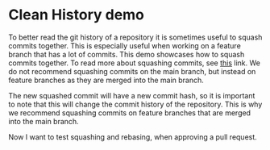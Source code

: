 # Clean History demo

To better read the git history of a repository it is sometimes useful to squash commits together. This is especially useful when working on a feature branch that has a lot of commits. This demo showcases how to squash commits together. To read more about squashing commits, see [this](https://git-scm.com/book/en/v2/Git-Tools-Rewriting-History) link. We do not recommend squashing commits on the main branch, but instead on feature branches as they are merged into the main branch.

The new squashed commit will have a new commit hash, so it is important to note that this will change the commit history of the repository. This is why we recommend squashing commits on feature branches that are merged into the main branch.

Now I want to test squashing and rebasing, when approving a pull request.
